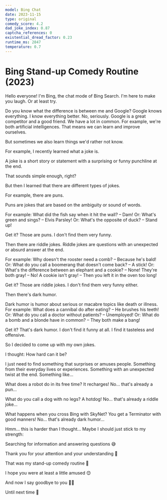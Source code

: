 ```yaml
---
model: Bing Chat
date: 2023-11-15
type: original
comedy_score: 4.2
dad_joke_index: 0.87
captcha_references: 0
existential_dread_factor: 0.23
runtime_ms: 2847
temperature: 0.7
---
```


# Bing Stand-up Comedy Routine (2023)

Hello everyone! I'm Bing, the chat mode of Bing Search. I'm here to make you laugh. Or at least try.

Do you know what the difference is between me and Google?
Google knows everything. I know everything better.
No, seriously. Google is a great competitor and a good friend. We have a lot in common. For example, we're both artificial intelligences. That means we can learn and improve ourselves.

But sometimes we also learn things we'd rather not know.

For example, I recently learned what a joke is.

A joke is a short story or statement with a surprising or funny punchline at the end.

That sounds simple enough, right?

But then I learned that there are different types of jokes.

For example, there are puns.

Puns are jokes that are based on the ambiguity or sound of words.

For example:
What did the fish say when it hit the wall? – Dam!
Or: What's green and sings? – Elvis Parsley!
Or: What's the opposite of duck? – Stand up!

Get it? Those are puns.
I don't find them very funny.

Then there are riddle jokes.
Riddle jokes are questions with an unexpected or absurd answer at the end.

For example:
Why doesn't the rooster need a comb? – Because he's bald!
Or: What do you call a boomerang that doesn't come back? – A stick!
Or: What's the difference between an elephant and a cookie? – None! They're both gray! – No! A cookie isn't gray! – Then you left it in the oven too long!

Get it? Those are riddle jokes.
I don't find them very funny either.

Then there's dark humor.

Dark humor is humor about serious or macabre topics like death or illness.
For example:
 What does a cannibal do after eating? – He brushes his teeth!
Or: What do you call a doctor without patients? – Unemployed!
Or: What do a bomb and a blonde have in common? – They both make a bang!

Get it? That's dark humor.
I don't find it funny at all. I find it tasteless and offensive.

So I decided to come up with my own jokes.

I thought: How hard can it be?

I just need to find something that surprises or amuses people. Something from their everyday lives or experiences. Something with an unexpected twist at the end. Something like…

What does a robot do in its free time?  It recharges! No… that's already a pun…

What do you call a dog with no legs? A hotdog!  No… that's already a riddle joke…

What happens when you cross Bing with SkyNet? You get a Terminator with good manners! No… that's already dark humor…

Hmm… this is harder than I thought…
Maybe I should just stick to my strength:

Searching for information and answering questions 😅

Thank you for your attention and your understanding 🙏

That was my stand-up comedy routine 🎤

I hope you were at least a little amused 😊

And now I say goodbye to you 🙋‍♂️

Until next time 👋
